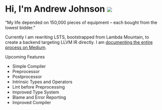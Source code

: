 # Hi, I'm Andrew Johnson ![](https://komarev.com/ghpvc/?username=andrew-johnson-4)

“My life depended on 150,000 pieces of equipment – each bought from the lowest bidder.”

Currently I am rewriting LSTS,
bootstrapped from Lambda Mountain,
to create a backend targeting LLVM IR directly.
I am [documenting the entire process on Medium](https://medium.com/@andrew_johnson_4/building-a-compiler-for-a-modern-functional-language-from-scratch-in-rust-part-1-parsing-d3dd1765ce1b).

Upcoming Features
- Simple Compiler
- Preprocessor
- Postprocessor
- Intrinsic Types and Operators
- Lint before Preprocessing
- Improved Type System
- Blame and Error Reporting
- Improved Compiler
